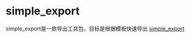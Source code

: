 # simple_export

simple_export是一款导出工具包，目标是根据模板快速导出
[simple_export](https://github.com/mtl940610/simple_export/)

